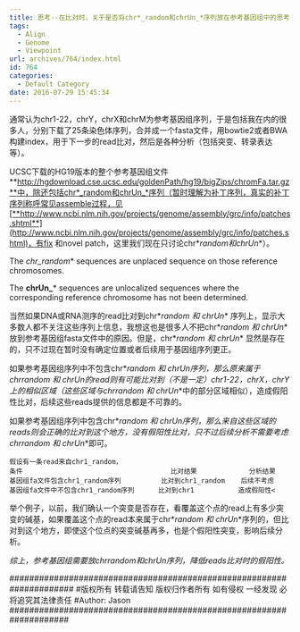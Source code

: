 ```yaml
---
title: 思考--在比对时，关于是否将chr*_random和chrUn_*序列放在参考基因组中的思考
tags:
  - Align
  - Genome
  - Viewpoint
url: archives/764/index.html
id: 764
categories:
  - Default Category
date: 2016-07-29 15:45:34
---
```


通常认为chr1-22，chrY，chrX和chrM为参考基因组序列，于是包括我在内的很多人，分别下载了25条染色体序列，合并成一个fasta文件，用bowtie2或者BWA构建index，用于下一步的read比对，然后是各种分析（包括突变、转录表达等）。

UCSC下载的HG19版本的整个参考基因组文件**http://hgdownload.cse.ucsc.edu/goldenPath/hg19/bigZips/chromFa.tar.gz**中，除还包括chr*_random和chrUn_*序列（暂时理解为补丁序列，真实的补丁序列称呼常见assemble过程，见[**http://www.ncbi.nlm.nih.gov/projects/genome/assembly/grc/info/patches.shtml**](http://www.ncbi.nlm.nih.gov/projects/genome/assembly/grc/info/patches.shtml)，有fix 和novel patch，这里我们现在只讨论chr*_random和chrUn_*）。

The **chr*_random** sequences are unplaced sequence on those reference
chromosomes.

The **chrUn_*** sequences are unlocalized sequences where the corresponding
reference chromosome has not been determined.

当然如果DNA或RNA测序的read比对到chr*_random 和 chrUn_* 序列上，显示大多数人都不关注这些序列上信息，我想这也是很多人不把chr*_random 和 chrUn_* 放到参考基因组fasta文件中的原因。但是，chr*_random 和 chrUn_* 显然是存在的，只不过现在暂时没有确定位置或者后续用于基因组序列更正。

如果参考基因组序列中不包含chr*_random 和 chrUn_*序列，那么原来属于chr*_random 和 chrUn_*的read则有可能比对到（不是一定）chr1-22，chrX，chrY上的相似区域（这些区域与chr*_random 和 chrUn_*中的部分区域相似），造成假阳性比对，后续这些reads提供的信息都是不可靠的。

如果参考基因组序列中包含chr*_random 和 chrUn_*序列，那么来自这些区域的reads则会正确的比对到这个地方，没有假阳性比对，只不过后续分析不需要考虑chr*_random 和 chrUn_*即可。

```
假设有一条read来自chr1_random，
条件                                     比对结果             分析结果
基因组fa文件包含chr1_random序列          比对到chr1_random    后续不考虑
基因组fa文件中不包含chr1_random序列      比对到chr1           造成假阳性<
```


举个例子，以前，我们确认一个突变是否存在，看覆盖这个点的read上有多少突变的碱基，如果覆盖这个点的read本来属于chr*_random 和 chrUn_*序列的，但比对到这个地方，即使这个位点的突变碱基再多，也是个假阳性突变，影响后续分析。

**综上，参考基因组需要放chr*_random和chrUn_*序列，降低reads比对时的假阳性。**

\#####################################################################
\#版权所有 转载请告知 版权归作者所有 如有侵权 一经发现 必将追究其法律责任
\#Author: Jason
\####################################################################